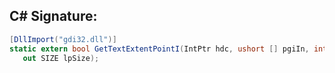 
## C# Signature:
```cs
[DllImport("gdi32.dll")]
static extern bool GetTextExtentPointI(IntPtr hdc, ushort [] pgiIn, int cgi,
   out SIZE lpSize);
```
